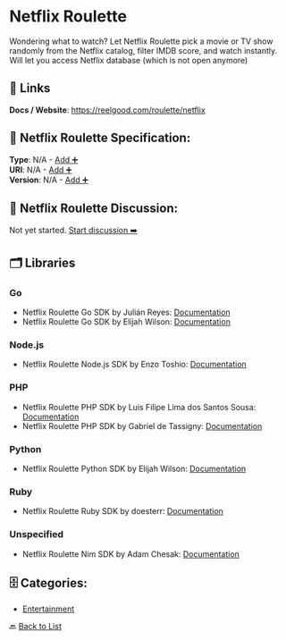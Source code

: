 # Netflix Roulette

Wondering what to watch? Let Netflix Roulette pick a movie or TV show randomly from the Netflix catalog, filter IMDB score, and watch instantly. Will let you access Netflix database (which is not open anymore)

##  🔗 Links
**Docs / Website**: https://reelgood.com/roulette/netflix

## 🧬 Netflix Roulette Specification:
**Type**: N/A - [Add ➕](https://github.com/apis-list/apis-list/edit/main/apis.yaml#L13203)  
**URI**: N/A - [Add ➕](https://github.com/apis-list/apis-list/edit/main/apis.yaml#L13203)  
**Version**: N/A - [Add ➕](https://github.com/apis-list/apis-list/edit/main/apis.yaml#L13203)

## 💬 Netflix Roulette Discussion:
Not yet started. [Start discussion ➡️](https://github.com/apis-list/apis-list/discussions/new)

## 🗂️ Libraries
### Go
- Netflix Roulette Go SDK by Julián Reyes: [Documentation](https://github.com/jreyeshdez/goroulette)
- Netflix Roulette Go SDK by Elijah Wilson: [Documentation](https://github.com/tizz98/go-netflix-roulette)
### Node.js
- Netflix Roulette Node.js SDK by Enzo Toshio: [Documentation](https://github.com/enzotoshio/netflixSearch)
### PHP
- Netflix Roulette PHP SDK by Luis Filipe Lima dos Santos Sousa: [Documentation](https://github.com/lionphilips/netflix-client)
- Netflix Roulette PHP SDK by Gabriel de Tassigny: [Documentation](https://github.com/gabriel-detassigny/netflix-roulette)
### Python
- Netflix Roulette Python SDK by Elijah Wilson: [Documentation](https://github.com/tizz98/netflix_roulette)
### Ruby
- Netflix Roulette Ruby SDK by doesterr: [Documentation](https://github.com/doesterr/netflix_roulette)
### Unspecified
- Netflix Roulette Nim SDK by Adam Chesak: [Documentation](https://github.com/achesak/nim-netflixroulette)


## 🗄️ Categories:
- [Entertainment](https://github.com/apis-list/apis-list#entertainment-)

🔙  [Back to List](https://github.com/apis-list/apis-list)
